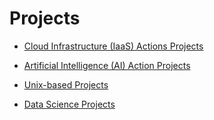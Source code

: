 # Projects

* [Cloud Infrastructure (IaaS) Actions Projects](https://roden-cloud.github.io)

* [Artificial Intelligence (AI) Action Projects](https://roden-ai.github.io)

* [Unix-based Projects](https://roden-unix.github.io)

* [Data Science Projects](https://roden-data.github.io)

